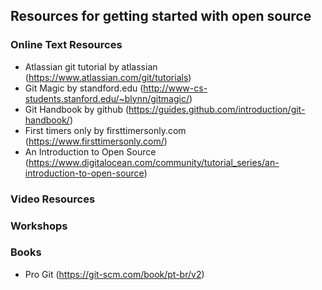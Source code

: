 ## Resources for getting started with open source 

### Online Text Resources
* Atlassian git tutorial by atlassian (https://www.atlassian.com/git/tutorials)
* Git Magic by standford.edu (http://www-cs-students.stanford.edu/~blynn/gitmagic/)
* Git Handbook by github (https://guides.github.com/introduction/git-handbook/)
* First timers only by firsttimersonly.com (https://www.firsttimersonly.com/)
* An Introduction to Open Source (https://www.digitalocean.com/community/tutorial_series/an-introduction-to-open-source)

### Video Resources


### Workshops 


### Books
* Pro Git (https://git-scm.com/book/pt-br/v2)